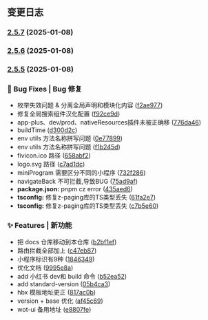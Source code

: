 ## 变更日志

### [2.5.7](https://github.com/feige996/unibest/compare/v2.5.6...v2.5.7) (2025-01-08)

### [2.5.6](https://github.com/feige996/unibest/compare/v2.5.5...v2.5.6) (2025-01-08)

### [2.5.5](https://github.com/feige996/unibest/compare/v2.5.0...v2.5.5) (2025-01-08)


### 🐛 Bug Fixes | Bug 修复

* 枚举失效问题 & 分离全局声明和模块化内容 ([f2ae977](https://github.com/feige996/unibest/commit/f2ae977e9a52a573176ec4490621cdf75877ecd5))
* 修复全局搜索组件汉化配置 ([f92ce9d](https://github.com/feige996/unibest/commit/f92ce9d4fae61a9109bfd9152cede95202ec857a))
* app-plus、dev/prod、nativeResources插件未被正确移 ([776da46](https://github.com/feige996/unibest/commit/776da46619d1324d7e490dc06b821e1ee9b97fd0))
* buildTime ([d300d2c](https://github.com/feige996/unibest/commit/d300d2ca04998bc2de5bb2e739f39db602707e13))
* env utils 方法名称拼写问题 ([0e77899](https://github.com/feige996/unibest/commit/0e77899084dd101de45a5aeee9b6d752ff8888af))
* env utils 方法名称拼写问题 ([f1b245d](https://github.com/feige996/unibest/commit/f1b245d66f292f37f47aa7a094a9ec566c98ce91))
* fivicon.ico 路径 ([658abf2](https://github.com/feige996/unibest/commit/658abf211cb3bcbf27a75a062a9ae2e675208b6d))
* logo.svg 路径 ([c7ad1dc](https://github.com/feige996/unibest/commit/c7ad1dc7cd5b22a2bfb828162f169ee1366e3535))
* miniProgram 需要区分不同的小程序 ([732f286](https://github.com/feige996/unibest/commit/732f286ac1b8b0cf084317a2cd0d09d4fad767df))
* navigateBack 不可拦截,导致BUG ([75ad9af](https://github.com/feige996/unibest/commit/75ad9af648284787f0874af9a9bf708ca6411d07))
* **package.json:** pnpm cz error ([435aed6](https://github.com/feige996/unibest/commit/435aed66bca2f0b12771c37ba4a21d8f5ccffb2d))
* **tsconfig:** 修复z-paging库的TS类型丢失 ([61fa2e7](https://github.com/feige996/unibest/commit/61fa2e773a87880467bdcd382ffdbcf188acb7ba))
* **tsconfig:** 修复z-paging库的TS类型丢失 ([c7b5e60](https://github.com/feige996/unibest/commit/c7b5e60fed2366c5005998ada1d0f46765bbc22b))


### ✨ Features | 新功能

* 把 docs 仓库移动到本仓库 ([b2bf1ef](https://github.com/feige996/unibest/commit/b2bf1efef313396d45bb8616d895806d4361692a))
* 路由拦截全部加上 ([c47eb87](https://github.com/feige996/unibest/commit/c47eb871322989b8b919e3ad4ed0294273572e88))
* 小程序标识有9种 ([1846349](https://github.com/feige996/unibest/commit/18463493a6a44bbd90e351ac6d0ed7c4e0f357eb))
* 优化文档 ([9995e8a](https://github.com/feige996/unibest/commit/9995e8af8c559b514f15ff59c45e951e3d75c9bc))
* add 小红书 dev和 build 命令 ([b52ea52](https://github.com/feige996/unibest/commit/b52ea52561e5ec2859ccf4095710e158ff5495ee))
* add standard-version ([05b4ca3](https://github.com/feige996/unibest/commit/05b4ca32724a6ac2679b92a400c6c3033023728a))
* hbx 模板地址更正 ([817ac0b](https://github.com/feige996/unibest/commit/817ac0b4459e4b68f226068e30e759b73162b517))
* version + base 优化 ([af45c69](https://github.com/feige996/unibest/commit/af45c69784f54f5da0ecd6c733d6faed08d5bc77))
* wot-ui 备用地址 ([e8807fe](https://github.com/feige996/unibest/commit/e8807fef0059907a2b83d1eb4af13701fdb2e69e))
